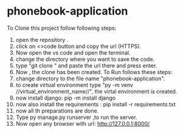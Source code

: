 # phonebook-application
To Clone this project follow following steps:
1.  open the repository .
2.  click on <>code button and copy the url (HTTPS).
3.  Now open the vs code and open the terminal.
4.  change the directory where you want to save the code.
5.  type "git clone " and paste the url there and press enter.
6.  Now , the clone has been created.
To Run follows these steps:
1.  change directory to the file name "phonebook-application".
2.  to create virtual environment type "py -m venv //virtual_environment_name//", the virtal environment is created.
3.  now install django: pip -m install django
4.  now also install the requirements : pip install -r requirements.txt
5.  now all th preparations are done.
6.  Type py manage.py runserver ,to run the server.
7.  Now open any browser with url:  http://127.0.0.1:8000/
